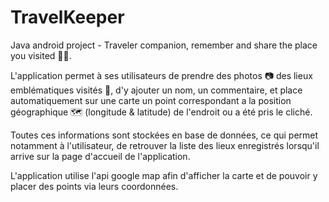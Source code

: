 # TravelKeeper

Java android project - Traveler companion, remember and share the place you visited 🚶‍♂️.

L'application permet à ses utilisateurs de prendre des photos 📷 des lieux emblématiques visités 🗽, d'y ajouter un nom, un commentaire, et place automatiquement sur une carte un point correspondant a la position géographique 🗺️ (longitude & latitude) de l'endroit ou a été pris le cliché.

Toutes ces informations sont stockées en base de données, ce qui permet notamment à l'utilisateur, de retrouver la liste des lieux enregistrés lorsqu'il arrive sur la page d'accueil de l'application.

L'application utilise l'api google map afin d'afficher la carte et de pouvoir y placer des points via leurs coordonnées.
